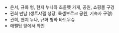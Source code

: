  - 은서, 규화 형, 현지 누나와 초콜렛 가게, 공원, 쇼핑몰 구경
 - 관희 만남 (생트샤펠 성당, 룩셈부르크 공원, 기숙사 구경)
 - 관희, 현지 누나, 규화 형와 바토무슈
 - 애펠탑 앞에서 와인
